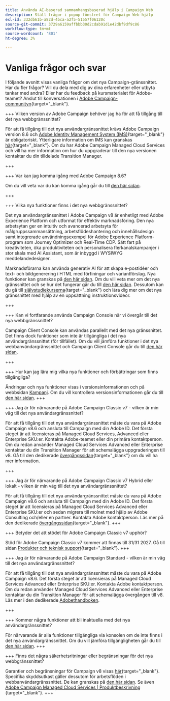 ```yaml
---
title: Använda AI-baserad sammanhangsbaserad hjälp i Campaign Web
description: Ställ frågor i popup-fönstret för Campaign Web-hjälp
exl-id: 332db61b-a82d-4bca-a2f5-51557f06120c
source-git-commit: 3729a6159affbbb30d2cdab91d1e42dbf9df9c86
workflow-type: tm+mt
source-wordcount: '801'
ht-degree: 3%

---
```


# Vanliga frågor och svar

I följande avsnitt visas vanliga frågor om det nya Campaign-gränssnittet. Har du fler frågor? Vill du dela med dig av dina erfarenheter eller utbyta tankar med andra? Eller har du feedback på kursmaterialet för Adobe-teamet? Anslut till konversationen i [Adobe Campaign-communityn](https://experienceleaguecommunities.adobe.com/t5/adobe-campaign-classic-v7/ct-p/adobe-campaign-classic-community){target="_blank"}.


+++ Vilken version av Adobe Campaign behöver jag ha för att få tillgång till det nya webbgränssnittet?

För att få tillgång till det nya användargränssnittet krävs Adobe Campaign version 8.6 och [Adobe Identity Management System (IMS)](https://helpx.adobe.com/enterprise/using/identity.html){target="_blank"} är obligatoriskt. Ytterligare information om IMS kan granskas [här](https://experienceleague.adobe.com/en/docs/campaign/technotes-ac/tn-new/migrate-users-to-ims){target="_blank"}. Om du har Adobe Campaign Managed Cloud Services och vill ha mer information om hur du uppgraderar till den nya versionen kontaktar du din tilldelade Transition Manager.

+++

+++ Var kan jag komma igång med Adobe Campaign 8.6?

Om du vill veta var du kan komma igång går du till [den här sidan](../get-started/get-started.md).

+++

+++ Vilka nya funktioner finns i det nya webbgränssnittet?

Det nya användargränssnittet i Adobe Campaign v8 är enhetligt med Adobe Experience Platform och utformat för effektiv marknadsföring. Den nya arbetsytan ger en intuitiv och avancerad arbetsyta för målgruppssammansättning, arbetsflödeshantering och innehållsdesign samt integrerade användningsexempel för Adobe Experience Platform-program som Journey Optimizer och Real-Time CDP.  Sätt fart på kreativiteten, öka produktiviteten och personalisera flerkanalskampanjer i stor skala med AI Assistant, som är inbyggd i WYSIWYG meddelandedesigner.

Marknadsförarna kan använda generativ AI för att skapa e-postidéer och text- och bildgenerering i HTML med förfiningar och variantförslag. Nya funktioner kan granskas på [den här sidan](../rn/whats-new.md). Om du vill veta mer om det nya gränssnittet och se hur det fungerar går du till [den här sidan](../get-started/user-interface.md). Dessutom kan du gå till [självstudiekurserna](https://experienceleague.adobe.com/en/docs/campaign-web-learn/tutorials/overview){target="_blank"} och lära dig mer om det nya gränssnittet med hjälp av en uppsättning instruktionsvideor.

+++

+++  Kan vi fortfarande använda Campaign Console när vi övergår till det nya webbgränssnittet?

Campaign Client Console kan användas parallellt med det nya gränssnittet. Det finns dock funktioner som inte är tillgängliga i det nya användargränssnittet (för tillfället). Om du vill jämföra funktioner i det nya webbanvändargränssnittet och Campaign Client Console går du till [den här sidan](../get-started/capability-matrix.md).

+++

+++ Hur kan jag lära mig vilka nya funktioner och förbättringar som finns tillgängliga?

Ändringar och nya funktioner visas i versionsinformationen och på webbsidan [Kampanj](../get-started/user-interface.md#user-interface-home). Om du vill kontrollera versionsinformationen går du till [den här sidan](../rn/release-notes.md).
+++


+++  Jag är för närvarande på Adobe Campaign Classic v7 - vilken är min väg till det nya användargränssnittet?

För att få tillgång till det nya användargränssnittet måste du vara på Adobe Campaign v8.6 och ansluta till Campaign med din Adobe ID. Det första steget är att licensieras på Managed Cloud Services, Advanced eller Enterprise SKU:er. Kontakta Adobe-teamet eller din primära kontaktperson. Om du redan använder Managed Cloud Services Advanced eller Enterprise kontaktar du din Transition Manager för att schemalägga uppgraderingen till v8. Gå till den dedikerade [övergångssidan](https://experienceleague.adobe.com/en/docs/campaign/campaign-v8/new/v7-to-v8){target="_blank"} om du vill ha mer information.

+++

+++  Jag är för närvarande på Adobe Campaign Classic v7 Hybrid eller lokalt - vilken är min väg till det nya användargränssnittet?

För att få tillgång till det nya användargränssnittet måste du vara på Adobe Campaign v8.6 och ansluta till Campaign med din Adobe ID. Det första steget är att licensieras på Managed Cloud Services Advanced eller Enterprise SKU:er och sedan migrera till molnet med hjälp av Adobe Consulting och/eller en partner. Kontakta Adobe kontaktperson. Läs mer på den dedikerade [övergångssidan](https://experienceleague.adobe.com/en/docs/campaign/campaign-v8/new/v7-to-v8){target="_blank"}.
+++

+++ Betyder det att stödet för Adobe Campaign Classic v7 upphör?

Stöd för Adobe Campaign Classic v7 kommer att finnas till 31/31 2027. Gå till sidan [Produkter och teknisk support](https://helpx.adobe.com/support/programs/eol-matrix.html){target="_blank"}.
+++

+++ Jag är för närvarande på Adobe Campaign Standard - vilken är min väg till det nya användargränssnittet?

För att få tillgång till det nya användargränssnittet måste du vara på Adobe Campaign v8.6. Det första steget är att licensieras på Managed Cloud Services Advanced eller Enterprise SKU:er. Kontakta Adobe kontaktperson. Om du redan använder Managed Cloud Services Advanced eller Enterprise kontaktar du din Transition Manager för att schemalägga övergången till v8. Läs mer i den dedikerade [Adobethandboken](../../adoption/home.md).

+++


+++ Kommer några funktioner att bli inaktuella med det nya användargränssnittet?

För närvarande är alla funktioner tillgängliga via konsolen om de inte finns i det nya användargränssnittet. Om du vill jämföra tillgängligheten går du till [den här sidan](../get-started/capability-matrix.md).
+++


+++ Finns det några säkerhetsritningar eller begränsningar för det nya webbgränssnittet?

Garantier och begränsningar för Campaign v8 visas [här](https://experienceleague.adobe.com/en/docs/campaign/campaign-v8/releases/ac-guardrails){target="_blank"}. Specifika skyddsutkast gäller dessutom för arbetsflöden i webbanvändargränssnittet. De kan granskas på [den här sidan](../get-started/guardrails.md). Se även [Adobe Campaign Managed Cloud Services | Produktbeskrivning ](https://helpx.adobe.com/se/legal/product-descriptions/adobe-campaign-managed-cloud-services.html){target="_blank"}.
+++
